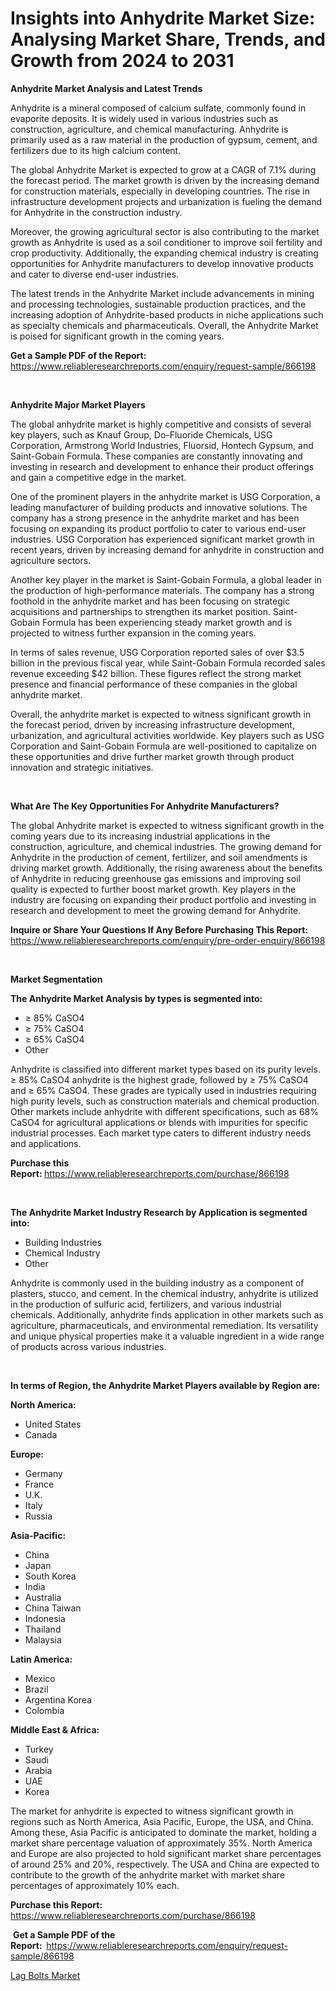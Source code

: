 <p><h1>Insights into Anhydrite Market Size: Analysing Market Share, Trends, and Growth from 2024 to 2031</h1></p><p><strong>Anhydrite Market Analysis and Latest Trends</strong></p>
<p><p>Anhydrite is a mineral composed of calcium sulfate, commonly found in evaporite deposits. It is widely used in various industries such as construction, agriculture, and chemical manufacturing. Anhydrite is primarily used as a raw material in the production of gypsum, cement, and fertilizers due to its high calcium content.</p><p>The global Anhydrite Market is expected to grow at a CAGR of 7.1% during the forecast period. The market growth is driven by the increasing demand for construction materials, especially in developing countries. The rise in infrastructure development projects and urbanization is fueling the demand for Anhydrite in the construction industry.</p><p>Moreover, the growing agricultural sector is also contributing to the market growth as Anhydrite is used as a soil conditioner to improve soil fertility and crop productivity. Additionally, the expanding chemical industry is creating opportunities for Anhydrite manufacturers to develop innovative products and cater to diverse end-user industries.</p><p>The latest trends in the Anhydrite Market include advancements in mining and processing technologies, sustainable production practices, and the increasing adoption of Anhydrite-based products in niche applications such as specialty chemicals and pharmaceuticals. Overall, the Anhydrite Market is poised for significant growth in the coming years.</p></p>
<p><strong>Get a Sample PDF of the Report:&nbsp;</strong> <a href="https://www.reliableresearchreports.com/enquiry/request-sample/866198">https://www.reliableresearchreports.com/enquiry/request-sample/866198</a></p>
<p>&nbsp;</p>
<p><strong>Anhydrite Major Market Players</strong></p>
<p><p>The global anhydrite market is highly competitive and consists of several key players, such as Knauf Group, Do-Fluoride Chemicals, USG Corporation, Armstrong World Industries, Fluorsid, Hontech Gypsum, and Saint-Gobain Formula. These companies are constantly innovating and investing in research and development to enhance their product offerings and gain a competitive edge in the market.</p><p>One of the prominent players in the anhydrite market is USG Corporation, a leading manufacturer of building products and innovative solutions. The company has a strong presence in the anhydrite market and has been focusing on expanding its product portfolio to cater to various end-user industries. USG Corporation has experienced significant market growth in recent years, driven by increasing demand for anhydrite in construction and agriculture sectors.</p><p>Another key player in the market is Saint-Gobain Formula, a global leader in the production of high-performance materials. The company has a strong foothold in the anhydrite market and has been focusing on strategic acquisitions and partnerships to strengthen its market position. Saint-Gobain Formula has been experiencing steady market growth and is projected to witness further expansion in the coming years.</p><p>In terms of sales revenue, USG Corporation reported sales of over $3.5 billion in the previous fiscal year, while Saint-Gobain Formula recorded sales revenue exceeding $42 billion. These figures reflect the strong market presence and financial performance of these companies in the global anhydrite market.</p><p>Overall, the anhydrite market is expected to witness significant growth in the forecast period, driven by increasing infrastructure development, urbanization, and agricultural activities worldwide. Key players such as USG Corporation and Saint-Gobain Formula are well-positioned to capitalize on these opportunities and drive further market growth through product innovation and strategic initiatives.</p></p>
<p>&nbsp;</p>
<p><strong>What Are The Key Opportunities For Anhydrite Manufacturers?</strong></p>
<p><p>The global Anhydrite market is expected to witness significant growth in the coming years due to its increasing industrial applications in the construction, agriculture, and chemical industries. The growing demand for Anhydrite in the production of cement, fertilizer, and soil amendments is driving market growth. Additionally, the rising awareness about the benefits of Anhydrite in reducing greenhouse gas emissions and improving soil quality is expected to further boost market growth. Key players in the industry are focusing on expanding their product portfolio and investing in research and development to meet the growing demand for Anhydrite.</p></p>
<p><strong>Inquire or Share Your Questions If Any Before Purchasing This Report:</strong> <a href="https://www.reliableresearchreports.com/enquiry/pre-order-enquiry/866198">https://www.reliableresearchreports.com/enquiry/pre-order-enquiry/866198</a></p>
<p>&nbsp;</p>
<p><strong>Market Segmentation</strong></p>
<p><strong>The Anhydrite Market Analysis by types is segmented into:</strong></p>
<p><ul><li>≥ 85% CaSO4</li><li>≥ 75% CaSO4</li><li>≥ 65% CaSO4</li><li>Other</li></ul></p>
<p><p>Anhydrite is classified into different market types based on its purity levels. ≥ 85% CaSO4 anhydrite is the highest grade, followed by ≥ 75% CaSO4 and ≥ 65% CaSO4. These grades are typically used in industries requiring high purity levels, such as construction materials and chemical production. Other markets include anhydrite with different specifications, such as 68% CaSO4 for agricultural applications or blends with impurities for specific industrial processes. Each market type caters to different industry needs and applications.</p></p>
<p><strong>Purchase this Report:&nbsp;</strong><a href="https://www.reliableresearchreports.com/purchase/866198">https://www.reliableresearchreports.com/purchase/866198</a></p>
<p>&nbsp;</p>
<p><strong>The Anhydrite Market Industry Research by Application is segmented into:</strong></p>
<p><ul><li>Building Industries</li><li>Chemical Industry</li><li>Other</li></ul></p>
<p><p>Anhydrite is commonly used in the building industry as a component of plasters, stucco, and cement. In the chemical industry, anhydrite is utilized in the production of sulfuric acid, fertilizers, and various industrial chemicals. Additionally, anhydrite finds application in other markets such as agriculture, pharmaceuticals, and environmental remediation. Its versatility and unique physical properties make it a valuable ingredient in a wide range of products across various industries.</p></p>
<p>&nbsp;</p>
<p><strong>In terms of Region, the Anhydrite Market Players available by Region are:</strong></p>
<p>
    <p> <strong> North America: </strong>
        <ul>
            <li>United States</li>
            <li>Canada</li>
        </ul>
        </p> 
    <p> <strong> Europe: </strong>
        <ul>
            <li>Germany</li>
            <li>France</li>
            <li>U.K.</li>
            <li>Italy</li>
            <li>Russia</li>
        </ul>
        </p> 
    <p> <strong> Asia-Pacific: </strong>
        <ul>
            <li>China</li>
            <li>Japan</li>
            <li>South Korea</li>
            <li>India</li>
            <li>Australia</li>
            <li>China Taiwan</li>
            <li>Indonesia</li>
            <li>Thailand</li>
            <li>Malaysia</li>
        </ul>
        </p> 
    <p> <strong> Latin America: </strong>
        <ul>
            <li>Mexico</li>
            <li>Brazil</li>
            <li>Argentina Korea</li>
            <li>Colombia</li>
        </ul>
        </p> 
    <p> <strong> Middle East & Africa: </strong>
        <ul>
            <li>Turkey</li>
            <li>Saudi</li>
            <li>Arabia</li>
            <li>UAE</li>
            <li>Korea</li>
        </ul>
    </p>
    </p>
<p><p>The market for anhydrite is expected to witness significant growth in regions such as North America, Asia Pacific, Europe, the USA, and China. Among these, Asia Pacific is anticipated to dominate the market, holding a market share percentage valuation of approximately 35%. North America and Europe are also projected to hold significant market share percentages of around 25% and 20%, respectively. The USA and China are expected to contribute to the growth of the anhydrite market with market share percentages of approximately 10% each.</p></p>
<p><strong>Purchase this Report: </strong><a href="https://www.reliableresearchreports.com/purchase/866198">https://www.reliableresearchreports.com/purchase/866198</a></p>
<p>&nbsp;<strong>Get a Sample PDF of the Report:&nbsp;&nbsp;</strong><a href="https://www.reliableresearchreports.com/enquiry/request-sample/866198">https://www.reliableresearchreports.com/enquiry/request-sample/866198</a></p>
<p><strong></strong></p>
<p><p><a href="https://cautious-neon-760.notion.site/Lag-Bolts-Market-Challenges-Opportunities-and-Growth-Drivers-and-Major-Market-Players-forecasted--6bc45bfbe42f474cb1882988408290c6">Lag Bolts Market</a></p></p>